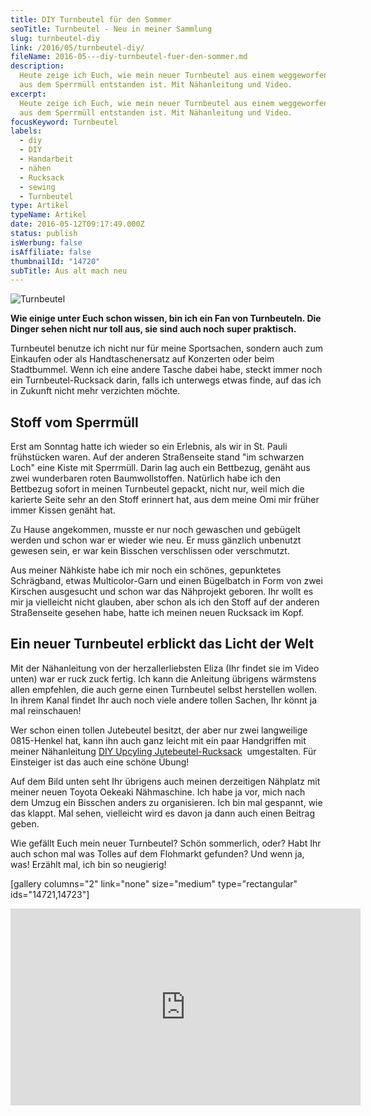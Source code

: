 ```yaml
---
title: DIY Turnbeutel für den Sommer
seoTitle: Turnbeutel - Neu in meiner Sammlung
slug: turnbeutel-diy
link: /2016/05/turnbeutel-diy/
fileName: 2016-05---diy-turnbeutel-fuer-den-sommer.md
description:
  Heute zeige ich Euch, wie mein neuer Turnbeutel aus einem weggeworfenen Stoff
  aus dem Sperrmüll entstanden ist. Mit Nähanleitung und Video.
excerpt:
  Heute zeige ich Euch, wie mein neuer Turnbeutel aus einem weggeworfenen Stoff
  aus dem Sperrmüll entstanden ist. Mit Nähanleitung und Video.
focusKeyword: Turnbeutel
labels:
  - diy
  - DIY
  - Handarbeit
  - nähen
  - Rucksack
  - sewing
  - Turnbeutel
type: Artikel
typeName: Artikel
date: 2016-05-12T09:17:49.000Z
status: publish
isWerbung: false
isAffiliate: false
thumbnailId: "14720"
subTitle: Aus alt mach neu
---
```


![Turnbeutel](http://cardamonchai.com/wp-content/uploads/2016/05/26332007734_abb994932c_z-640x640.jpg "Mein neuer Turnbeutel")

<strong>Wie einige unter Euch schon wissen, bin ich ein Fan von Turnbeuteln. Die
Dinger sehen nicht nur toll aus, sie sind auch noch super praktisch. </strong>

Turnbeutel benutze ich nicht nur für meine Sportsachen, sondern auch zum
Einkaufen oder als Handtaschenersatz auf Konzerten oder beim Stadtbummel. Wenn
ich eine andere Tasche dabei habe, steckt immer noch ein
Turnbeutel-Rucksack darin, falls ich unterwegs etwas finde, auf das ich in
Zukunft nicht mehr verzichten möchte.

## Stoff vom Sperrmüll

Erst am Sonntag hatte ich wieder so ein Erlebnis, als wir in St. Pauli
frühstücken waren. Auf der anderen Straßenseite stand "im schwarzen Loch" eine
Kiste mit Sperrmüll. Darin lag auch ein Bettbezug, genäht aus zwei wunderbaren
roten Baumwollstoffen. Natürlich habe ich den Bettbezug sofort in meinen
Turnbeutel gepackt, nicht nur, weil mich die karierte Seite sehr an den Stoff
erinnert hat, aus dem meine Omi mir früher immer Kissen genäht hat.

Zu Hause angekommen, musste er nur noch gewaschen und gebügelt werden und schon
war er wieder wie neu. Er muss gänzlich unbenutzt gewesen sein, er war kein
Bisschen verschlissen oder verschmutzt.

Aus meiner Nähkiste habe ich mir noch ein schönes, gepunktetes Schrägband, etwas
Multicolor-Garn und einen Bügelbatch in Form von zwei Kirschen ausgesucht und
schon war das Nähprojekt geboren. Ihr wollt es mir ja vielleicht nicht glauben,
aber schon als ich den Stoff auf der anderen Straßenseite gesehen habe, hatte
ich meinen neuen Rucksack im Kopf.

## Ein neuer Turnbeutel erblickt das Licht der Welt

Mit der Nähanleitung von der herzallerliebsten Eliza (Ihr findet sie im Video
unten) war er ruck zuck fertig. Ich kann die Anleitung übrigens wärmstens allen
empfehlen, die auch gerne einen Turnbeutel selbst herstellen wollen. In ihrem
Kanal findet Ihr auch noch viele andere tollen Sachen, Ihr könnt ja mal
reinschauen!

Wer schon einen tollen Jutebeutel besitzt, der aber nur zwei langweilige
0815-Henkel hat, kann ihn auch ganz leicht mit ein paar Handgriffen mit meiner
Nähanleitung
[DIY Upcyling Jutebeutel-Rucksack](/2015/09/diy-upcycling-turnbeutel/)
 umgestalten. Für Einsteiger ist das auch eine schöne Übung!

Auf dem Bild unten seht Ihr übrigens auch meinen derzeitigen Nähplatz mit meiner
neuen Toyota Oekeaki Nähmaschine. Ich habe ja vor, mich nach dem Umzug ein
Bisschen anders zu organisieren. Ich bin mal gespannt, wie das klappt. Mal
sehen, vielleicht wird es davon ja dann auch einen Beitrag geben.

Wie gefällt Euch mein neuer Turnbeutel? Schön sommerlich, oder? Habt Ihr auch
schon mal was Tolles auf dem Flohmarkt gefunden? Und wenn ja, was! Erzählt mal,
ich bin so neugierig!

[gallery columns="2" link="none" size="medium" type="rectangular"
ids="14721,14723"]

<iframe src="https://www.youtube.com/embed/fvIMFC3esDM" width="560" height="315" frameborder="0" allowfullscreen="allowfullscreen"></iframe>

[](/2015/03/die-ultimative-vegane-festivalliste)
